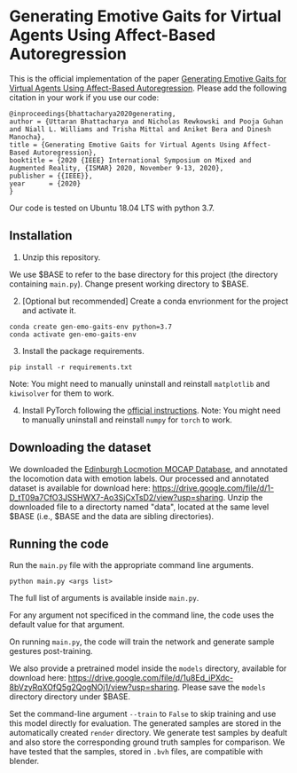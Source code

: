 # Generating Emotive Gaits for Virtual Agents Using Affect-Based Autoregression

This is the official implementation of the paper [Generating Emotive Gaits for Virtual Agents Using Affect-Based Autoregression](https://arxiv.org/pdf/2010.01615.pdf). Please add the following citation in your work if you use our code:

```
@inproceedings{bhattacharya2020generating,
author = {Uttaran Bhattacharya and Nicholas Rewkowski and Pooja Guhan and Niall L. Williams and Trisha Mittal and Aniket Bera and Dinesh Manocha},
title = {Generating Emotive Gaits for Virtual Agents Using Affect-Based Autoregression},
booktitle = {2020 {IEEE} International Symposium on Mixed and Augmented Reality, {ISMAR} 2020, November 9-13, 2020},
publisher = {{IEEE}},
year      = {2020}
}
```

Our code is tested on Ubuntu 18.04 LTS with python 3.7.

## Installation

1. Unzip this repository.

We use $BASE to refer to the base directory for this project (the directory containing `main.py`). Change present working directory to $BASE.

2. [Optional but recommended] Create a conda envrionment for the project and activate it.

```
conda create gen-emo-gaits-env python=3.7
conda activate gen-emo-gaits-env
```

3. Install the package requirements.

```
pip install -r requirements.txt
```
Note: You might need to manually uninstall and reinstall `matplotlib` and `kiwisolver` for them to work.

4. Install PyTorch following the [official instructions](https://pytorch.org/).
Note: You might need to manually uninstall and reinstall `numpy` for `torch` to work.

## Downloading the dataset
We downloaded the [Edinburgh Locmotion MOCAP Database](https://bitbucket.org/jonathan-schwarz/edinburgh_locomotion_mocap_dataset/src/master/), and annotated the locomotion data with emotion labels. Our processed and annotated dataset is available for download here: https://drive.google.com/file/d/1-D_tT09a7CfO3JSSHWX7-Ao3SjCxTsD2/view?usp=sharing. Unzip the downloaded file to a directorty named "data", located at the same level $BASE (i.e., $BASE and the data are sibling directories).

## Running the code
Run the `main.py` file with the appropriate command line arguments.
```
python main.py <args list>
```

The full list of arguments is available inside `main.py`.

For any argument not specificed in the command line, the code uses the default value for that argument.

On running `main.py`, the code will train the network and generate sample gestures post-training.

We also provide a pretrained model inside the `models` directory, available for download here: https://drive.google.com/file/d/1u8Ed_iPXdc-8bVzyRqXOfQ5g2QogNOj1/view?usp=sharing. Please save the `models` directory directory under $BASE.

Set the command-line argument `--train` to `False` to skip training and use this model directly for evaluation. The generated samples are stored in the automatically created `render` directory. We generate test samples by deafult and also store the corresponding ground truth samples for comparison. We have tested that the samples, stored in `.bvh` files, are compatible with blender.
